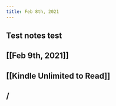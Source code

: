 ```yaml
---
title: Feb 8th, 2021
---
```


## Test notes test
## [[Feb 9th, 2021]]
## [[Kindle Unlimited to Read]]
## /
